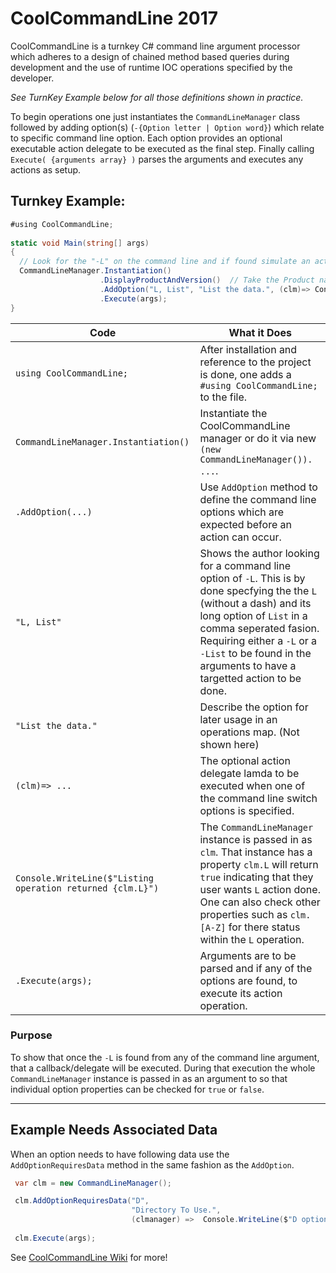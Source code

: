 # CoolCommandLine 2017
CoolCommandLine is a turnkey C# command line argument processor which adheres to a design of chained method based queries during development and the use of runtime IOC operations specified by the developer. 

*See TurnKey Example below for all those definitions shown in practice.* 

To begin operations one just instantiates the `CommandLineManager` class followed by adding option(s) (`-{Option letter | Option word}`) which relate to specific command line option. Each option provides an optional executable action delegate to be executed as the final step. Finally calling `Execute( {arguments array} )` parses the arguments and executes any actions as setup.

## Turnkey Example: 
```C#
#using CoolCommandLine;
    
static void Main(string[] args)
{
  // Look for the "-L" on the command line and if found simulate an action by writing the event out to the console. 
  CommandLineManager.Instantiation()
                    .DisplayProductAndVersion()  // Take the Product name and version from AssemblyInfo.cs
                    .AddOption("L, List", "List the data.", (clm)=> Console.WriteLine($"Listing operation returned {clm.L} "))
                    .Execute(args);
}
```
Code | What it Does
---- | ------------
`using CoolCommandLine;` | After installation and reference to the project is done, one adds a `#using CoolCommandLine;` to the file.
`CommandLineManager.Instantiation()` | Instantiate the CoolCommandLine manager or do it via new `(new CommandLineManager()). ...`.
`.AddOption(...)` | Use `AddOption` method to define the command line options which are expected before an action can occur.
`"L, List"` | Shows the author looking for a command line option of `-L`. This is by done specfying the the `L` (without a dash) and its long option of `List` in a comma seperated fasion. Requiring either a `-L` or a `-List` to be found in the arguments to have a targetted action to be done.
`"List the data."` | Describe the option for later usage in an operations map. (Not shown here)
`(clm)=> ...` | The optional action delegate lamda to be executed when one of the command line switch options is specified.
`Console.WriteLine($"Listing operation returned {clm.L}")` | The `CommandLineManager` instance is passed in as `clm`. That instance has a property `clm.L` will return `true` indicating that they user wants `L` action done. One can also check other properties such as `clm.[A-Z]` for there status within the `L` operation.
`.Execute(args);` | Arguments are to be parsed and if any of the options are found, to execute its action operation.

### Purpose 
To show that once the `-L` is found from any of the command line argument, that a callback/delegate will be executed. During that execution  the whole `CommandLineManager` instance is passed in as an argument to so that  individual option properties can be checked for `true` or `false`.

---

## Example Needs Associated Data 

When an option needs to have following data use the `AddOptionRequiresData` method in the same fashion as the `AddOption`. 

```C#
 var clm = new CommandLineManager();

 clm.AddOptionRequiresData("D", 
                           "Directory To Use.", 
                           (clmanager) =>  Console.WriteLine($"D option has this data {clmanager["D"]); );
 
 clm.Execute(args);

```

See [CoolCommandLine Wiki](https://github.com/CheetahChrome/CoolCommandLine/wiki) for more!
